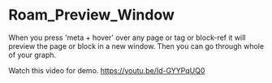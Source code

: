 # Roam_Preview_Window

When you press 'meta + hover' over any page or tag or block-ref it will preview the page or block in a new window. Then you can go through whole of your graph. 

Watch this video for demo. 
https://youtu.be/Id-GYYPqUQ0
